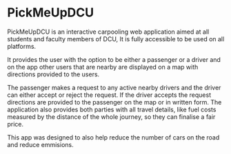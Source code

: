 # PickMeUpDCU
PickMeUpDCU is an interactive carpooling web application aimed at all students and faculty members of DCU, It is fully accessible to be used on all platforms.

It provides the user with the option to be either a passenger or a driver and on the app other users that are nearby are displayed on a map with directions provided to the users. 

The passenger makes a request to any active nearby drivers and the driver can either accept or reject 
the request. If the driver accepts the request directions are provided to the passenger on the map or in written form. The application 
also provides both parties with all travel details, like fuel costs measured by the distance of the whole journey, so they can finalise 
a fair price. 

This app was designed to also help reduce the number of cars on the road and reduce emmisions.

